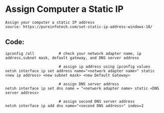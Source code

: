# Assign Computer a Static IP

    Assign your computer a static IP address
    source: https://pureinfotech.com/set-static-ip-address-windows-10/
    
## Code:

    ipconfig /all           # check your network adapter name, ip address,subnet mask, default gateway, and DNS server address
    
                            # assign ip address using ipconfig values
    netsh interface ip set address name="<network adapter name>" static <new ip address> <new subnet mask> <new Default Gateway>
    
                            # assign DNS server address
    netsh interface ip set dns name = "<network adapter name> static <DNS server address>
    
                            # assign second DNS server address
    netsh interface ip add dns name="<second DNS address>" index=2